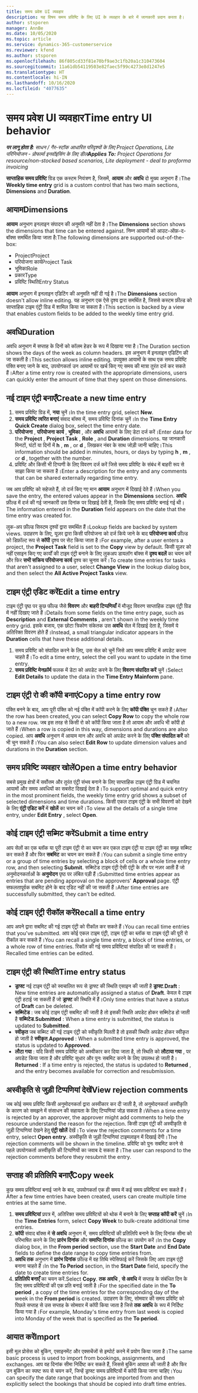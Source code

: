 ```yaml
---
title: समय प्रवेश UI व्यवहार
description: यह विषय समय प्रविष्टि के लिए UI के व्यवहार के बारे में जानकारी प्रदान करता है।
author: stsporen
manager: AnnBe
ms.date: 10/05/2020
ms.topic: article
ms.service: dynamics-365-customerservice
ms.reviewer: kfend
ms.author: stsporen
ms.openlocfilehash: 86f805cd33f81e70bf9ae3c1fb20a1c310473604
ms.sourcegitcommit: 11a61db54119503e82faec5f99c4273e8d1247e5
ms.translationtype: HT
ms.contentlocale: hi-IN
ms.lasthandoff: 10/16/2020
ms.locfileid: "4077635"
---
```

# <a name="time-entry-ui-behavior"></a><span data-ttu-id="bd82a-103">समय प्रवेश UI व्यवहार</span><span class="sxs-lookup"><span data-stu-id="bd82a-103">Time entry UI behavior</span></span>

<span data-ttu-id="bd82a-104">_**पर लागू होता है:** साधन / गैर-स्टॉक आधारित परिदृश्यों के लिए Project Operations, Lite परिनियोजन - प्रोफार्मा इनवॉइसिंग के लिए डील_</span><span class="sxs-lookup"><span data-stu-id="bd82a-104">_**Applies To:** Project Operations for resource/non-stocked based scenarios, Lite deployment - deal to proforma invoicing_</span></span>


<span data-ttu-id="bd82a-105">**साप्ताहिक समय प्रविष्टि** ग्रिड एक कस्टम नियंत्रण है, जिसमें, **आयाम** और **अवधि** दो मुख्य अनुभाग हैं।</span><span class="sxs-lookup"><span data-stu-id="bd82a-105">The **Weekly time entry** grid is a custom control that has two main sections, **Dimensions** and **Duration**.</span></span>

## <a name="dimensions"></a><span data-ttu-id="bd82a-106">आयाम</span><span class="sxs-lookup"><span data-stu-id="bd82a-106">Dimensions</span></span>
<span data-ttu-id="bd82a-107">**आयाम** अनुभाग इनलाइन संपादन की अनुमति नहीं देता है।</span><span class="sxs-lookup"><span data-stu-id="bd82a-107">The **Dimensions** section shows the dimensions that time can be entered against.</span></span> <span data-ttu-id="bd82a-108">निम्न आयामों को आउट-ऑफ़-द-बॉक्स समर्थित किया जाता है:</span><span class="sxs-lookup"><span data-stu-id="bd82a-108">The following dimensions are supported out-of-the-box:</span></span>

  - <span data-ttu-id="bd82a-109">Project</span><span class="sxs-lookup"><span data-stu-id="bd82a-109">Project</span></span>
  - <span data-ttu-id="bd82a-110">परियोजना कार्य</span><span class="sxs-lookup"><span data-stu-id="bd82a-110">Project Task</span></span>
  - <span data-ttu-id="bd82a-111">भूमिका</span><span class="sxs-lookup"><span data-stu-id="bd82a-111">Role</span></span>
  - <span data-ttu-id="bd82a-112">प्रकार</span><span class="sxs-lookup"><span data-stu-id="bd82a-112">Type</span></span>
  - <span data-ttu-id="bd82a-113">प्रविष्टि स्थिति</span><span class="sxs-lookup"><span data-stu-id="bd82a-113">Entry Status</span></span>

<span data-ttu-id="bd82a-114">**आयाम** अनुभाग में इनलाइन एडिटिंग की अनुमति नहीं दी गई है।</span><span class="sxs-lookup"><span data-stu-id="bd82a-114">The **Dimensions** section doesn't allow inline editing.</span></span> <span data-ttu-id="bd82a-115">यह अनुभाग एक ऐसे दृश्य द्वारा समर्थित है, जिससे कस्टम फ़ील्ड को साप्ताहिक टाइम एंट्री ग्रिड में शामिल किया जा सकता है।</span><span class="sxs-lookup"><span data-stu-id="bd82a-115">This section is backed by a view that enables custom fields to be added to the weekly time entry grid.</span></span>

## <a name="duration"></a><span data-ttu-id="bd82a-116">अवधि</span><span class="sxs-lookup"><span data-stu-id="bd82a-116">Duration</span></span>
<span data-ttu-id="bd82a-117">अवधि अनुभाग में सप्ताह के दिनों को कॉलम हेडर के रूप में दिखाया गया है।</span><span class="sxs-lookup"><span data-stu-id="bd82a-117">The Duration section shows the days of the week as column headers.</span></span> <span data-ttu-id="bd82a-118">इस अनुभाग में इनलाइन एडिटिंग की जा सकती है।</span><span class="sxs-lookup"><span data-stu-id="bd82a-118">This section allows inline editing.</span></span> <span data-ttu-id="bd82a-119">उपयुक्त आयामों के साथ एक समय प्रविष्टि पंक्ति बनाए जाने के बाद, उपयोगकर्ता उन आयामों पर खर्च किए गए समय की मात्रा तुरंत दर्ज कर सकते हैं।</span><span class="sxs-lookup"><span data-stu-id="bd82a-119">After a time entry row is created with the appropriate dimensions, users can quickly enter the amount of time that they spent on those dimensions.</span></span>

## <a name="create-a-new-time-entry"></a><span data-ttu-id="bd82a-120">नई टाइम एंट्री बनाएँ</span><span class="sxs-lookup"><span data-stu-id="bd82a-120">Create a new time entry</span></span>

1. <span data-ttu-id="bd82a-121">समय प्रविष्टि ग्रिड में, **नया** चुनें।</span><span class="sxs-lookup"><span data-stu-id="bd82a-121">In the time entry grid, select **New**.</span></span> 
2. <span data-ttu-id="bd82a-122">**समय प्रविष्टि त्वरित बनाएं** संवाद बॉक्स में, समय प्रविष्टि दिनांक चुनें।</span><span class="sxs-lookup"><span data-stu-id="bd82a-122">In the **Time Entry Quick Create** dialog box, select the time entry date.</span></span>
3. <span data-ttu-id="bd82a-123">**परियोजना** , **परियोजना कार्य** , **भूमिका** , और **अवधि** आयामों के लिए डेटा दर्ज करें।</span><span class="sxs-lookup"><span data-stu-id="bd82a-123">Enter data for the **Project** , **Project Task** , **Role** , and **Duration** dimensions.</span></span> <span data-ttu-id="bd82a-124">यह जानकारी मिनटों, घंटों या दिनों में **h** , **m** , or **d** , लिखकर नंबर के साथ जोड़ी जानी चाहिए।</span><span class="sxs-lookup"><span data-stu-id="bd82a-124">This information should be added in minutes, hours, or days by typing **h** , **m** , or **d** , together with the number.</span></span> 
4. <span data-ttu-id="bd82a-125">प्रविष्टि और किसी भी टिप्पणी के लिए विवरण दर्ज करें जिसे समय प्रविष्टि के संबंध में बाहरी रूप से साझा किया जा सकता है।</span><span class="sxs-lookup"><span data-stu-id="bd82a-125">Enter a description for the entry and any comments that can be shared externally regarding time entry.</span></span> 

<span data-ttu-id="bd82a-126">जब आप प्रविष्टि को सहेजते हैं, तो दर्ज किए गए मान **आयाम** अनुभाग में दिखाई देते हैं।</span><span class="sxs-lookup"><span data-stu-id="bd82a-126">When you save the entry, the entered values appear in the **Dimensions** section.</span></span> <span data-ttu-id="bd82a-127">**अवधि** फ़ील्ड में दर्ज की गई जानकारी उस दिनांक पर दिखाई देती है, जिसके लिए समय प्रविष्टि बनाई गई थी।</span><span class="sxs-lookup"><span data-stu-id="bd82a-127">The information entered in the **Duration** field appears on the date that the time entry was created for.</span></span>

<span data-ttu-id="bd82a-128">लुक-अप फ़ील्ड सिस्टम दृश्यों द्वारा समर्थित हैं।</span><span class="sxs-lookup"><span data-stu-id="bd82a-128">Lookup fields are backed by system views.</span></span> <span data-ttu-id="bd82a-129">उदाहरण के लिए, यूज़र द्वारा किसी परियोजना को दर्ज किये जाने के बाद **परियोजना कार्य** फ़ील्ड को डिफ़ॉल्ट रूप से **कॉपी** दृश्य पर सेट किया जाता है।</span><span class="sxs-lookup"><span data-stu-id="bd82a-129">For example, after a user enters a project, the **Project Task** field is set to the **Copy** view by default.</span></span> <span data-ttu-id="bd82a-130">किसी यूज़र को नहीं एसाइन किए गए कार्यों की टाइम एंट्री बनाने के लिए लुकअप डायलॉग बॉक्स में **दृश्य बदलें** का चयन करें और फिर **सभी सक्रिय परियोजना कार्य** दृश्य का चुनाव करें।</span><span class="sxs-lookup"><span data-stu-id="bd82a-130">To create time entries for tasks that aren't assigned to a user, select **Change View** in the lookup dialog box, and then select the **All Active Project Tasks** view.</span></span>

## <a name="edit-a-time-entry"></a><span data-ttu-id="bd82a-131">टाइम एंट्री एडिट करें</span><span class="sxs-lookup"><span data-stu-id="bd82a-131">Edit a time entry</span></span> 
<span data-ttu-id="bd82a-132">टाइम एंट्री पृष्ठ पर कुछ फील्ड जैसे **विवरण** और **बाहरी टिप्पणियाँ** में मौजूद विवरण साप्ताहिक टाइम एंट्री ग्रिड में नहीं दिखाए जाते हैं।</span><span class="sxs-lookup"><span data-stu-id="bd82a-132">Details from some fields on the time entry page, such as **Description** and **External Comments** , aren't shown in the weekly time entry grid.</span></span> <span data-ttu-id="bd82a-133">इसके बजाय, एक छोटा त्रिकोण संकेतक उस **अवधि** सेल में दिखाई देता है, जिसमें ये अतिरिक्त विवरण होते हैं।</span><span class="sxs-lookup"><span data-stu-id="bd82a-133">Instead, a small triangular indicator appears in the **Duration** cells that have these additional details.</span></span> 

1. <span data-ttu-id="bd82a-134">समय प्रविष्टि को संपादित करने के लिए, उस सेल को चुनें जिसे आप समय प्रविष्टि में अपडेट करना चाहते हैं।</span><span class="sxs-lookup"><span data-stu-id="bd82a-134">To edit a time entry, select the cell you want to update in the time entry.</span></span>
2. <span data-ttu-id="bd82a-135">**समय प्रविष्टि मेनफ़ॉर्म** फलक में डेटा को अपडेट करने के लिए **विवरण संपादित करें** चुनें।</span><span class="sxs-lookup"><span data-stu-id="bd82a-135">Select **Edit Details** to update the data in the **Time Entry Mainform** pane.</span></span> 

## <a name="copy-a-time-entry-row"></a><span data-ttu-id="bd82a-136">टाइम एंट्री रो की कॉपी बनाएं</span><span class="sxs-lookup"><span data-stu-id="bd82a-136">Copy a time entry row</span></span>
<span data-ttu-id="bd82a-137">पंक्ति बनने के बाद, आप पूरी पंक्ति को नई पंक्ति में कॉपी करने के लिए **कॉपी पंक्ति** चुन सकते हैं।</span><span class="sxs-lookup"><span data-stu-id="bd82a-137">After the row has been created, you can select **Copy Row** to copy the whole row to a new row.</span></span> <span data-ttu-id="bd82a-138">जब इस तरह से किसी रो को कॉपी किया जाता है तो आयाम और अवधि भी कॉपी हो जाते हैं।</span><span class="sxs-lookup"><span data-stu-id="bd82a-138">When a row is copied in this way, dimensions and durations are also copied.</span></span> <span data-ttu-id="bd82a-139">आप **अवधि** अनुभाग में आयाम मान और अवधि को अपडेट करने के लिए **पंक्ति संपादित करें** को भी चुन सकते हैं।</span><span class="sxs-lookup"><span data-stu-id="bd82a-139">You can also select **Edit Row** to update dimension values and durations in the **Duration** section.</span></span>

## <a name="open-a-time-entry-behavior"></a><span data-ttu-id="bd82a-140">समय प्रविष्टि व्यवहार खोलें</span><span class="sxs-lookup"><span data-stu-id="bd82a-140">Open a time entry behavior</span></span>
<span data-ttu-id="bd82a-141">सबसे प्रमुख क्षेत्रों में सर्वोत्तम और तुरंत एंट्री संभव बनाने के लिए साप्ताहिक टाइम एंट्री ग्रिड में चयनित आयामों और समय अवधियों का सबसेट दिखाई देता है।</span><span class="sxs-lookup"><span data-stu-id="bd82a-141">To support optimal and quick entry in the most prominent fields, the weekly time entry grid shows a subset of selected dimensions and time durations.</span></span> <span data-ttu-id="bd82a-142">किसी एकल टाइम एंट्री के सभी विवरणों को देखने के लिए **एंट्री एडिट करें** में **खोलें** का चयन करें।</span><span class="sxs-lookup"><span data-stu-id="bd82a-142">To view all the details of a single time entry, under **Edit Entry** , select **Open**.</span></span>

## <a name="submit-a-time-entry"></a><span data-ttu-id="bd82a-143">कोई टाइम एंट्री सब्मिट करें</span><span class="sxs-lookup"><span data-stu-id="bd82a-143">Submit a time entry</span></span>
<span data-ttu-id="bd82a-144">आप सेलों का एक ब्लॉक या पूरी टाइम एंट्री रो का चयन कर एकल टाइम एंट्री या टाइम एंट्री का समूह सब्मिट कर सकते हैं और फिर **सबमिट** का चयन कर सकते हैं।</span><span class="sxs-lookup"><span data-stu-id="bd82a-144">You can submit a single time entry or a group of time entries by selecting a block of cells or a whole time entry row, and then selecting **Submit**.</span></span> <span data-ttu-id="bd82a-145">सब्मिटेड टाइम एंट्री ऐसी एंट्री के तौर पर नज़र आती हैं जो अनुमोदनकर्ताओं के **अनुमोदन** पृष्ठ पर लंबित पड़ी हैं।</span><span class="sxs-lookup"><span data-stu-id="bd82a-145">Submitted time entries appear as entries that are pending approval on the approvers' **Approval** page.</span></span> <span data-ttu-id="bd82a-146">एंट्री सफलतापूर्वक सबमिट होने के बाद एडिट नहीं की जा सकती हैं।</span><span class="sxs-lookup"><span data-stu-id="bd82a-146">After time entries are successfully submitted, they can't be edited.</span></span>

## <a name="recall-a-time-entry"></a><span data-ttu-id="bd82a-147">कोई टाइम एंट्री रीकॉल करें</span><span class="sxs-lookup"><span data-stu-id="bd82a-147">Recall a time entry</span></span>
<span data-ttu-id="bd82a-148">आप अपने द्वारा सबमिट की गई टाइम एंट्री को रीकॉल कर सकते हैं।</span><span class="sxs-lookup"><span data-stu-id="bd82a-148">You can recall time entries that you've submitted.</span></span> <span data-ttu-id="bd82a-149">आप कोई एकल टाइम एंट्री, टाइम एंट्री का ब्लॉक या टाइम एंट्री की पूरी रो रीकॉल कर सकते हैं।</span><span class="sxs-lookup"><span data-stu-id="bd82a-149">You can recall a single time entry, a block of time entries, or a whole row of time entries.</span></span> <span data-ttu-id="bd82a-150">रिकॉल की गई समय प्रविष्टियां संपादित की जा सकती हैं।</span><span class="sxs-lookup"><span data-stu-id="bd82a-150">Recalled time entries can be edited.</span></span>

## <a name="time-entry-status"></a><span data-ttu-id="bd82a-151">टाइम एंट्री की स्थिति</span><span class="sxs-lookup"><span data-stu-id="bd82a-151">Time entry status</span></span>

- <span data-ttu-id="bd82a-152">**ड्राफ्ट** नई टाइम एंट्री को स्वचालित रूप से ड्राफ्ट की स्थिति एसाइन की जाती है **ड्राफ्ट**.</span><span class="sxs-lookup"><span data-stu-id="bd82a-152">**Draft** : New time entries are automatically assigned a status of **Draft**.</span></span> <span data-ttu-id="bd82a-153">केवल वे टाइम एंट्री हटाई जा सकती हैं जो **ड्राफ्ट** की स्थिति में हैं।</span><span class="sxs-lookup"><span data-stu-id="bd82a-153">Only time entries that have a status of **Draft** can be deleted.</span></span>
- <span data-ttu-id="bd82a-154">**सब्मिटेड** : जब कोई टाइम एंट्री सबमिट की जाती है तो इसकी स्थिति अपडेट होकर सब्मिटेड हो जाती है **सब्मिटेड**.</span><span class="sxs-lookup"><span data-stu-id="bd82a-154">**Submitted** : When a time entry is submitted, the status is updated to **Submitted**.</span></span> 
- <span data-ttu-id="bd82a-155">**स्वीकृत** जब सब्मिट की गई टाइम एंट्री को स्वीकृति मिलती है तो इसकी स्थिति अपडेट होकर स्वीकृत हो जाती है **स्वीकृत**.</span><span class="sxs-lookup"><span data-stu-id="bd82a-155">**Approved** : When a submitted time entry is approved, the status is updated to **Approved**.</span></span> 
- <span data-ttu-id="bd82a-156">**लौटा गया** : यदि किसी समय प्रविष्टि को अस्वीकार कर दिया जाता है, तो स्थिति को **लौटाया गया** , पर अपडेट किया जाता है और प्रविष्टि सुधार और पुनः सबमिट करने के लिए उपलब्ध हो जाती है।</span><span class="sxs-lookup"><span data-stu-id="bd82a-156">**Returned** : If a time entry is rejected, the status is updated to **Returned** , and the entry becomes available for correction and resubmission.</span></span> 

## <a name="view-rejection-comments"></a><span data-ttu-id="bd82a-157">अस्वीकृति से जुड़ी टिप्पणियां देखें</span><span class="sxs-lookup"><span data-stu-id="bd82a-157">View rejection comments</span></span>
<span data-ttu-id="bd82a-158">जब कोई समय प्रविष्टि किसी अनुमोदनकर्ता द्वारा अस्वीकार कर दी जाती है, तो अनुमोदनकर्ता अस्वीकृति के कारण को समझने में संसाधन की सहायता के लिए टिप्पणियां जोड़ सकता है।</span><span class="sxs-lookup"><span data-stu-id="bd82a-158">When a time entry is rejected by an approver, the approver might add comments to help the resource understand the reason for the rejection.</span></span> <span data-ttu-id="bd82a-159">किसी टाइम एंट्री की अस्वीकृति से जुड़ी टिप्पणियां देखने हेतु **एंट्री खोलें** देखें।</span><span class="sxs-lookup"><span data-stu-id="bd82a-159">To view the rejection comments for a time entry, select **Open entry**.</span></span> <span data-ttu-id="bd82a-160">अस्वीकृति से जुड़ी टिप्पणियां टाइमलाइन में दिखाई देंगी।</span><span class="sxs-lookup"><span data-stu-id="bd82a-160">The rejection comments will be shown in the timeline.</span></span> <span data-ttu-id="bd82a-161">प्रविष्टि को पुनः सबमिट करने से पहले उपयोगकर्ता अस्वीकृति की टिप्पणियों का जवाब दे सकता है।</span><span class="sxs-lookup"><span data-stu-id="bd82a-161">The user can respond to the rejection comments before they resubmit the entry.</span></span>

## <a name="copy-week"></a><span data-ttu-id="bd82a-162">सप्ताह की प्रतिलिपि बनाएँ</span><span class="sxs-lookup"><span data-stu-id="bd82a-162">Copy week</span></span>
<span data-ttu-id="bd82a-163">कुछ समय प्रविष्टियां बनाई जाने के बाद, उपयोगकर्ता एक ही समय में कई समय प्रविष्टियां बना सकते हैं।</span><span class="sxs-lookup"><span data-stu-id="bd82a-163">After a few time entries have been created, users can create multiple time entries at the same time.</span></span>

1. <span data-ttu-id="bd82a-164">**समय प्रविष्टियां** प्रपत्र में, अतिरिक्त समय प्रविष्टियों को थोक में बनाने के लिए **सप्ताह कॉपी करें** चुनें।</span><span class="sxs-lookup"><span data-stu-id="bd82a-164">In the **Time Entries** form, select **Copy Week** to bulk-create additional time entries.</span></span> 
2. <span data-ttu-id="bd82a-165">**कॉपी** संवाद बॉक्स में **से अवधि** अनुभाग में, समय प्रविष्टियों की प्रतिलिपि बनाने के लिए दिनांक सीमा को परिभाषित करने के लिए **प्रारंभ दिनांक** और **समाप्ति दिनांक** फ़ील्ड का उपयोग करें।</span><span class="sxs-lookup"><span data-stu-id="bd82a-165">In the **Copy** dialog box, in the **From period** section, use the **Start Date** and **End Date** fields to define the date range to copy time entries from.</span></span> 
3. <span data-ttu-id="bd82a-166">**अवधि तक** अनुभाग में **प्रारंभ दिनांक** फ़ील्ड में वह तिथि स्पेसिफाई करें जिसके लिए आप टाइम एंट्री बनाना चाहते हैं।</span><span class="sxs-lookup"><span data-stu-id="bd82a-166">In the **To Period** section, in the **Start Date** field, specify the date to create time entries for.</span></span> 
4. <span data-ttu-id="bd82a-167">**प्रतिलिपि बनाएँ** का चयन करें.</span><span class="sxs-lookup"><span data-stu-id="bd82a-167">Select **Copy**.</span></span> <span data-ttu-id="bd82a-168">**तक अवधि** , **से अवधि** में सप्ताह के संबंधित दिन के लिए समय प्रविष्टियों की एक प्रति बनाई जाती है।</span><span class="sxs-lookup"><span data-stu-id="bd82a-168">For the specified date in the **To period** , a copy of the time entries for the corresponding day of the week in the **From period** is created.</span></span> <span data-ttu-id="bd82a-169">उदाहरण के लिए, सोमवार की समय प्रविष्टि को पिछले सप्ताह से उस सप्ताह के सोमवार में कॉपी किया जाता है जिसे **तक अवधि** के रूप में निर्दिष्ट किया गया है।</span><span class="sxs-lookup"><span data-stu-id="bd82a-169">For example, Monday's time entry from last week is copied into Monday of the week that is specified as the **To period**.</span></span>

## <a name="import"></a><span data-ttu-id="bd82a-170">आयात करें</span><span class="sxs-lookup"><span data-stu-id="bd82a-170">Import</span></span>
<span data-ttu-id="bd82a-171">इसी मूल प्रोसेस को बुकिंग, एसाइनमेंट और एक्सचेंजों से इम्पोर्ट करने में प्रयोग किया जाता है।</span><span class="sxs-lookup"><span data-stu-id="bd82a-171">The same basic process is used to import from bookings, assignments, and exchanges.</span></span> <span data-ttu-id="bd82a-172">आप वह दिनांक सीमा निर्दिष्ट कर सकते हैं, जिससे बुकिंग आयात की जाती है और फिर उन बुकिंग का स्पष्ट रूप से चयन करें, जिन्हें ड्राफ्ट समय प्रविष्टियों में कॉपी किया जाना चाहिए।</span><span class="sxs-lookup"><span data-stu-id="bd82a-172">You can specify the date range that bookings are imported from and then explicitly select the bookings that should be copied into draft time entries.</span></span> 
